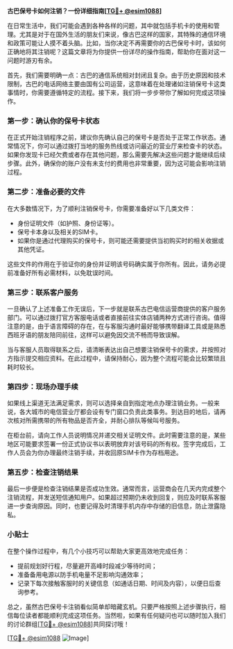 **古巴保号卡如何注销？一份详细指南[[TG💪+ @esim1088](https://t.me/s/esim1088)]**

在日常生活中，我们可能会遇到各种各样的问题，其中就包括手机卡的使用和管理。尤其是对于在国外生活的朋友们来说，像古巴这样的国家，其特殊的通信环境和政策可能让人摸不着头脑。比如，当你决定不再需要你的古巴保号卡时，该如何正确地将其注销呢？这篇文章将为你提供一份详尽的操作指南，帮助你在面对这一问题时游刃有余。

首先，我们需要明确一点：古巴的通信系统相对封闭且复杂。由于历史原因和技术限制，古巴的电话网络主要由国有公司运营，这意味着在处理诸如注销保号卡这类事情时，你需要遵循特定的流程。接下来，我们将一步步带你了解如何完成这项操作。

### **第一步：确认你的保号卡状态**
在正式开始注销程序之前，建议你先确认自己的保号卡是否处于正常工作状态。通常情况下，你可以通过拨打当地的服务热线或访问最近的营业厅来检查卡的状态。如果你发现卡已经欠费或者存在其他问题，那么需要先解决这些问题才能继续后续步骤。此外，确保你的账户没有未支付的费用也非常重要，因为这可能会影响注销过程。

### **第二步：准备必要的文件**
在大多数情况下，为了顺利注销保号卡，你需要准备好以下几类文件：
- 身份证明文件（如护照、身份证等）。
- 保号卡本身以及相关的SIM卡。
- 如果你是通过代理购买的保号卡，则可能还需要提供当初购买时的相关收据或其他凭证。

这些文件的作用在于验证你的身份并证明该号码确实属于你所有。因此，请务必提前准备好所有必需材料，以免耽误时间。

### **第三步：联系客户服务**
一旦确认了上述准备工作无误后，下一步就是联系古巴电信运营商提供的客户服务部门。可以通过拨打官方客服电话或者直接前往实体店铺两种方式进行咨询。值得注意的是，由于语言障碍的存在，在与客服沟通时最好能够携带翻译工具或是熟悉西班牙语的朋友陪同前往，这样可以避免因交流不畅而导致误解。

当与客服人员取得联系之后，请清晰表达出自己想要注销保号卡的需求，并按照对方指示提交相应资料。在此过程中，请保持耐心，因为整个流程可能会比较繁琐且耗时较长。

### **第四步：现场办理手续**
如果线上渠道无法满足需求，则可以选择亲自到指定地点办理注销业务。一般来说，各大城市的电信营业厅都会设有专门窗口负责此类事务。到达目的地后，请再次核对所需携带的所有物品是否齐全，并耐心排队等候叫号服务。

在柜台前，请向工作人员说明情况并递交相关证明文件。此时需要注意的是，某些地区可能要求签署一份正式协议书以表明放弃对该号码的所有权。签字完成后，工作人员会为你办理最终注销手续，并收回原SIM卡作为存档用途。

### **第五步：检查注销结果**
最后一步便是检查注销结果是否成功生效。通常而言，运营商会在几天内完成整个注销流程，并发送短信通知用户。如果超过预期仍未收到回复，则应及时联系客服进一步查询原因。同时，也要记得及时清理手机内存中存储的旧信息，防止泄露隐私。

### **小贴士**
在整个操作过程中，有几个小技巧可以帮助大家更高效地完成任务：
- 提前规划好行程，尽量避开高峰时段减少等待时间；
- 准备备用电源以防手机电量不足影响沟通效率；
- 记录下每次接触客服时的关键信息（如通话日期、时间及内容），以便日后查询参考。

总之，虽然古巴保号卡注销看似简单却暗藏玄机。只要严格按照上述步骤执行，相信每位读者都能顺利完成这项任务。当然啦，如果有任何疑问也可以随时加入我们的讨论群组[[TG💪+ @esim1088](https://t.me/s/esim1088)]共同探讨哦！

[[TG💪+ @esim1088](https://t.me/s/esim1088) ![Image](https://i.postimg.cc/4NQfJmqS/Snipaste-2025-05-13-00-14-12.png)]